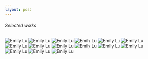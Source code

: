 ```yaml
---
layout: post
---
```

<h6>Selected works</h6>
<img alt="Emily Lu" src="assets/images/cairns.jpg"/>
<img alt="Emily Lu" src="assets/images/backyard.jpg"/>
<img alt="Emily Lu" src="assets/images/DarkProfile.jpg"/>
<img alt="Emily Lu" src="assets/images/face.jpg"/>
<img alt="Emily Lu" src="assets/images/gated.jpg"/>
<img alt="Emily Lu" src="assets/images/meh.jpg"/>
<img alt="Emily Lu" src="assets/images/myhome.jpg"/>
<img alt="Emily Lu" src="assets/images/Nanners.jpg"/>
<img alt="Emily Lu" src="assets/images/nudestanding.jpg"/>
<img alt="Emily Lu" src="assets/images/watercolorbarn.jpg"/>
<img alt="Emily Lu" src="assets/images/watercolorfence.jpg"/>
<img alt="Emily Lu" src="assets/images/watercolorforest.jpg"/>
<img alt="Emily Lu" src="assets/images/WatercolorProf.jpg"/>
<img alt="Emily Lu" src="assets/images/watercolorriver.jpg"/>
<img alt="Emily Lu" src="assets/images/womansketch.jpg"/>